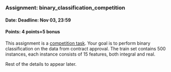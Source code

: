### Assignment: binary_classification_competition
#### Date: Deadline: Nov 03, 23:59
#### Points: 4 points+5 bonus

This assignment is a [competition task](#competitions). Your goal
is to perform binary classification on the data from contract approval.
The train set contains 500 instances, each instance consists of 15 features,
both integral and real.

Rest of the details to appear later.
